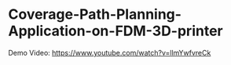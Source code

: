 # Coverage-Path-Planning-Application-on-FDM-3D-printer
Demo Video: https://www.youtube.com/watch?v=llmYwfvreCk
